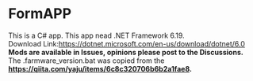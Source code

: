 # FormAPP
This is a C# app.
This app nead .NET Framework 6.19. <br>
Download Link:https://dotnet.microsoft.com/en-us/download/dotnet/6.0
<br>
**Mods are available in Issues, opinions please post to the Discussions.**<br>
The .farmware_version.bat was copied from the **https://qiita.com/yaju/items/6c8c320706b6b2a1fae8.**

